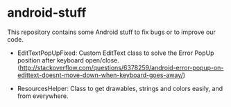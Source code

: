 # android-stuff
This repository contains some Android stuff to fix bugs or to improve our code.

* EditTextPopUpFixed: Custom EditText class to solve the Error PopUp position after keyboard open/close. (http://stackoverflow.com/questions/6378259/android-error-popup-on-edittext-doesnt-move-down-when-keyboard-goes-away/)

* ResourcesHelper: Class to get drawables, strings and colors easily, and from everywhere.
